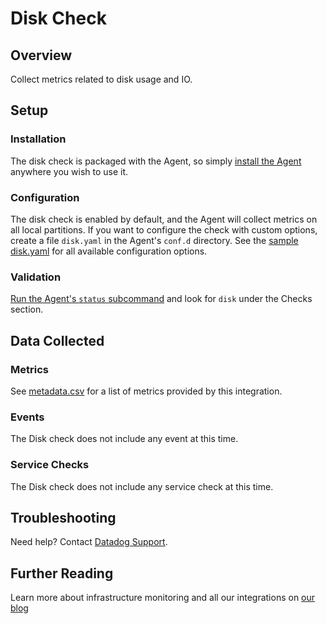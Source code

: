 # Disk Check

## Overview

Collect metrics related to disk usage and IO.

## Setup
### Installation

The disk check is packaged with the Agent, so simply [install the Agent][1] anywhere you wish to use it.

### Configuration

The disk check is enabled by default, and the Agent will collect metrics on all local partitions. If you want to configure the check with custom options, create a file `disk.yaml` in the Agent's `conf.d` directory. See the [sample disk.yaml][2] for all available configuration options.

### Validation

[Run the Agent's `status` subcommand][3] and look for `disk` under the Checks section.

## Data Collected
### Metrics

See [metadata.csv][4] for a list of metrics provided by this integration.

### Events
The Disk check does not include any event at this time.

### Service Checks
The Disk check does not include any service check at this time.

## Troubleshooting
Need help? Contact [Datadog Support][5].

## Further Reading
Learn more about infrastructure monitoring and all our integrations on [our blog][6]


[1]: https://app.datadoghq.com/account/settings#agent
[2]: https://github.com/DataDog/integrations-core/blob/master/disk/conf.yaml.default
[3]: https://docs.datadoghq.com/agent/faq/agent-commands/#agent-status-and-information
[4]: https://github.com/DataDog/integrations-core/blob/master/disk/metadata.csv
[5]: http://docs.datadoghq.com/help/
[6]: https://www.datadoghq.com/blog/
